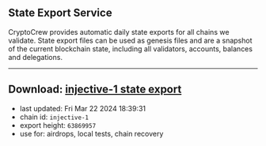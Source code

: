 ## State Export Service
CryptoCrew provides automatic daily state exports for all chains we validate. State export files can be used as genesis files and are a snapshot of the current blockchain state, including all validators, accounts, balances and delegations.

---
**Download: [injective-1 state export](https://dl-eu2.ccvalidators.com/SERVICE/injective/injective-1_export_63869957.json)**
---

- last updated: Fri Mar 22 2024 18:39:31
- chain id: `injective-1`
- export height: `63869957`
- use for: airdrops, local tests, chain recovery
